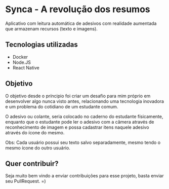# Synca - A revolução dos resumos

Aplicativo com leitura automática de adesivos com realidade aumentada que armazenam recursos (texto e imagens).

## Tecnologias utilizadas

- Docker
- Node.JS
- React Native

## Objetivo

O objetivo desde o príncipio foi criar um desafio para mim próprio em desenvolver algo nunca visto antes, relacionando uma tecnologia inovadora e um problema do cotidiano de um estudante comum.

O adesivo ou colante, seria colocado no caderno do estudante físicamente, enquanto que o estudante pode ler o adesivo com a câmera através de reconhecimento de imagem e possa cadastrar itens naquele adesivo através do ícone do mesmo.

Obs: Cada usuário possui seu texto salvo separadamente, mesmo tendo o mesmo ícone do outro usuário.

## Quer contribuir?

Seja muito bem vindo a enviar contribuições para esse projeto, basta enviar seu PullRequest. =)
